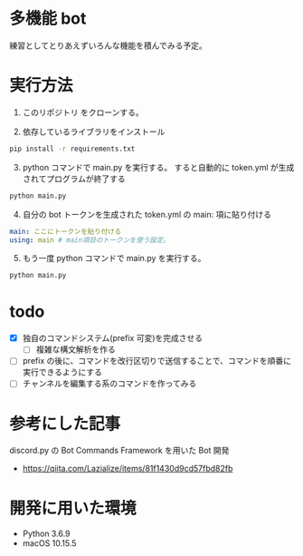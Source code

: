 # 多機能 bot

練習としてとりあえずいろんな機能を積んでみる予定。

# 実行方法

1. このリポジトリ をクローンする。

2. 依存しているライブラリをインストール

```bash
pip install -r requirements.txt
```

3. python コマンドで main.py を実行する。 すると自動的に token.yml が生成されてプログラムが終了する

```bash
python main.py
```

4. 自分の bot トークンを生成された token.yml の main: 項に貼り付ける

```yml
main: ここにトークンを貼り付ける
using: main # main項目のトークンを使う設定。
```

5. もう一度 python コマンドで main.py を実行する。

```bash
python main.py
```

# todo

- [x] 独自のコマンドシステム(prefix 可変)を完成させる
  - [ ] 複雑な構文解析を作る
- [ ] prefix の後に、コマンドを改行区切りで送信することで、コマンドを順番に実行できるようにする
- [ ] チャンネルを編集する系のコマンドを作ってみる

# 参考にした記事

discord.py の Bot Commands Framework を用いた Bot 開発

- https://qiita.com/Lazialize/items/81f1430d9cd57fbd82fb

# 開発に用いた環境

- Python 3.6.9
- macOS 10.15.5
